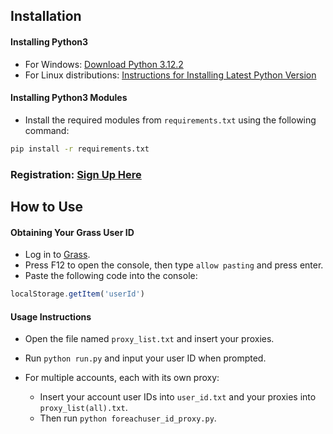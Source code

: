 ## Installation
#### Installing Python3
- For Windows: [Download Python 3.12.2](https://www.python.org/ftp/python/3.12.2/python-3.12.2-amd64.exe)
- For Linux distributions: [Instructions for Installing Latest Python Version](https://dev.to/ivayloiv/install-latest-python-version-on-any-linux-distro-5gc3)

#### Installing Python3 Modules
- Install the required modules from `requirements.txt` using the following command:
```bash
pip install -r requirements.txt
```

### Registration: [Sign Up Here](https://app.getgrass.io/register?referralCode=gUus7rmtotluawp)

## How to Use
#### Obtaining Your Grass User ID
- Log in to [Grass](https://app.getgrass.io).
- Press F12 to open the console, then type `allow pasting` and press enter.
- Paste the following code into the console:
```javascript
localStorage.getItem('userId')
```

#### Usage Instructions
- Open the file named `proxy_list.txt` and insert your proxies.
- Run `python run.py` and input your user ID when prompted.

- For multiple accounts, each with its own proxy:
  - Insert your account user IDs into `user_id.txt` and your proxies into `proxy_list(all).txt`.
  - Then run `python foreachuser_id_proxy.py`.